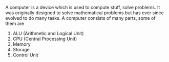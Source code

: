 A computer is a device which is used to compute stuff, solve problems. It was originally designed to solve mathematical problems but has ever since evolved to do many tasks. A computer consists of many parts, some of them are
1. ALU (Arithmetic and Logical Unit)
2. CPU (Central Processing Unit)
3. Memory
4. Storage
5. Control Unit


